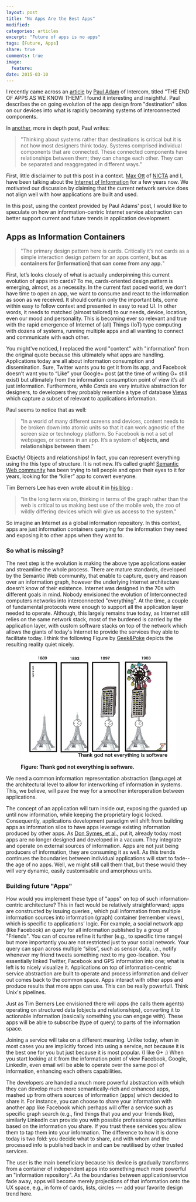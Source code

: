 ```yaml
---
layout: post
title: "No Apps Are the Best Apps"
modified:
categories: articles
excerpt: "Future of apps is no apps"
tags: [Future, Apps]
share: true
comments: true
image:
  feature:
date: 2015-03-10 
---
```


I recently came across an [article](http://blog.intercom.io/the-end-of-apps-as-we-know-them/) by [Paul Adam](https://twitter.com/padday) of Intercom, titled "THE END OF APPS AS WE KNOW THEM”. I found it interesting and insightful. Paul describes the on going evolution of the app design from "destination" silos on our devices into what is rapidly becoming systems of interconnected components. 

In [another](http://blog.intercom.io/design-futures-1-creating-systems-not-products/), more in depth post, Paul writes:

> "Thinking about systems rather than destinations is critical but it is not how most designers think today. Systems comprised individual components that are connected. These connected components have relationships between them; they can change each other. They can be separated and reaggregated in different ways." 

First, little disclaimer to put this post in a context. [Max Ott](http://www.nicta.com.au/people/mott/) of [NICTA](http://www.nicta.com.au) and I, have been talking about the [Internet of Information](http://yansh.github.io/articles/moana/) for a few years now. We motivated our discussion by claiming that the current network service does not align well with how applications are built and used. 

In this post, using the context provided by Paul Adams' post, I would like to speculate on how an information-centric  Internet service abstraction can better support current and future trends in application development.

## Apps as Information  Containers


> "The primary design pattern here is cards. Critically it’s not cards as a simple interaction design pattern for an apps content, __but as containers for [information] that can come from any app.__"

First, let’s looks closely of what is actually underpinning this current evolution of apps into cards? To me, cards-oriented design pattern is emerging, almost, as a necessity. In the current fast paced world, we don’t have time to open an app, we want to consume and react to the information as soon as we received. It should contain only the important bits, come within easy to follow context and presented in easy to read UI. In other words, it  needs to matched (almost tailored) to our needs, device, location, even our mood and personality. This is becoming ever so relevant and true with the rapid emergence of Internet of (all) Things (IoT) type computing with dozens of systems, running multiple apps and all wanting to connect and communicate with each other. 

You might've noticed, I replaced the word "content" with "information" from the original quote because this ultimately what apps are handling. Applications today are all about information consumption and dissemination. Sure, Twitter wants you to  get it from its app, and Facebook doesn’t want you to “Like” your Google+ post (at the time of writing G+ still exist) but ultimately from the information consumption point of view it’s all just information. Furthermore, while _Cards_ are very intuitive abstraction for designers, to developers they probably resemble a type of database [Views](http://en.wikipedia.org/wiki/View_(SQL)) which capture a  subset of relevant to applications information.  


Paul seems to notice that as well: 

>  "In a world of many different screens and devices, content needs to be broken down into atomic units so that it can work agnostic of the screen size or technology platform. So Facebook is not a set of webpages, or screens in an app. It’s a system of __objects, and relationships between them__." 

Exactly! Objects and relationships! In fact, you can represent everything using the this type of structure. It is not new. It’s called graph! [Semantic Web community](http://www.w3.org/standards/semanticweb/) has been trying to tell people and open their eyes to it for years, looking for the “killer” app to convert everyone. 

Tim Berners Lee  has even wrote about it in [his blog](http://dig.csail.mit.edu/breadcrumbs/node/215) : 

>  "In the long term vision, thinking in terms of the graph rather than the web is critical to us making best use of the mobile web, the zoo of wildly differing devices which will give us access to the system."

So imagine an Internet as a global information repository. In this context, apps are just information containers querying for the information they need and exposing it to other apps when they want to.

### So what is missing? 

The next step is the evolution is making the above type applications easier and streamline the whole process.  There are mature standards, developed by the Semantic Web community, that enable to capture, query and reason over an information graph, however the underlying Internet architecture doesn’t know of their existence. Internet  was designed in the 70s with different goals in mind. Nobody envisioned the evolution of Interconnected computers networks into interconnected "everything". At the time, a couple of fundamental protocols were  enough to support all the application layer needed to operate. Although, this largely remains true today, as Internet still relies on the same network stack, most of the burdened is carried by the application layer, with custom software stacks on top of the network which allows the giants of today's Internet to provide the services they able to facilitate today. I think the following Figure  by [Geek&Poke](http://geekandpoke.typepad.com/geekandpoke/2012/03/thank-god-not-everything-is-software.html) depicts the resulting reality quiet nicely.

<figure>
<img src="/images/tgns.jpg" alt="image">
<figcaption><b>Figure: Thank god not everything is software.</b> </figcaption>
</figure>

We need a common information representation abstraction (language) at the architectural level to allow for interworking of information in systems. This, we believe, will pave the way for a smoother interoperation between applications. 


The concept of an application will turn inside out, exposing the guarded up until now information, while keeping the proprietary logic locked. Consequently, applications development paradigm will shift from building apps as information silos to have apps leverage existing information produced by other apps. As [Don Symes, et al.,](http://research.microsoft.com/apps/pubs/?id=173076) put it, already today most apps are no longer designed and developed in a vacuum. They integrate and operate on external sources of information. Apps are not just being producers of information, they are consuming it as well. As this trends continues the boundaries between individual applications will start to fade--the age of no apps. Well, we might still call them that, but these would they will very dynamic, easily customisable and amorphous units.

### Building future "Apps"

How would you implement these type of "apps" on top of such information-centric architecture? This in fact would be relatively straightforward; apps are constructed by issuing queries , which  pull information from multiple information sources into information (graph) container (remember views), which is specific to applications' logic. For example, a social network app (like Facebook) an query for all information published by a group of "Friends". You can of course refine it further (e.g., to specific time range) but more importantly you are not restricted just to your social network. Your query can span across multiple “silos”, such as sensor data, i.e., notify whenever my friend tweets something next to my geo-location. You essentially linked Twitter, Facebook and GPS information into one; what is left is to nicely visualize it. Applications on top of information-centric service abstraction are built to operate and process information and deliver out comes back to the common space.   Apps interact with other apps and produce results that more apps can use. This can be really powerfull. Think Unix's pipelines.


Just as Tim Berners Lee envisioned there will apps (he calls them agents) operating on structured data (objects and relationships), converting it to actionable information (basically something you can engage with). These apps will be able to subscribe (type of query) to parts of the information space.  

Joining a service will take on a different meaning. Unlike today, when in most cases you are implicitly forced into using a service, not because it is the best one for you but just because it is most popular. (I like G+ :) When you start looking at it from the information point of view Facebook, Google, LinkedIn, even email will be able to operate over the same pool of information, enhancing each others capabilities.

The developers are handed a much more powerful abstraction with which they can develop much more semantically-rich and enhanced apps, mashed up from others sources of information (apps) which decided to share it. For instance, you can choose to share your information with another app like Facebook which perhaps will offer a service such as specific graph search (e.g., find things that you and your friends like), similarly LinkedIn can provide you with possible professional opportunities  based on the information you share. If you trust these services you allow them to tap them into your information. The difference to how it is done today is two fold: you decide what to share, and with whom and the processed info is published back in and can be reutilised by other trusted services.

The user is the main beneficiary because his  device is gradually transforms from a container of independent apps into something much more powerful an "information repository". As the boundaries between application/service fade away, apps will become merely projections of that information onto the UX space, e.g., in form of cards, lists, circles --- add your favorite design trend here.




